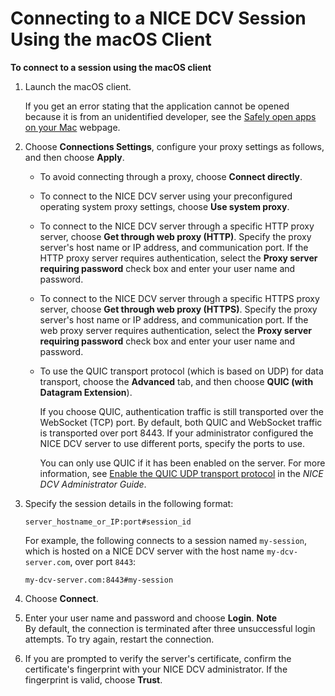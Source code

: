 # Connecting to a NICE DCV Session Using the macOS Client<a name="using-connecting-mac"></a>

**To connect to a session using the macOS client**

1. Launch the macOS client\.

   If you get an error stating that the application cannot be opened because it is from an unidentified developer, see the [Safely open apps on your Mac](https://support.apple.com/en-ie/HT202491) webpage\.

1. Choose **Connections Settings**, configure your proxy settings as follows, and then choose **Apply**\.
   + To avoid connecting through a proxy, choose **Connect directly**\.
   + To connect to the NICE DCV server using your preconfigured operating system proxy settings, choose **Use system proxy**\.
   + To connect to the NICE DCV server through a specific HTTP proxy server, choose **Get through web proxy \(HTTP\)**\. Specify the proxy server's host name or IP address, and communication port\. If the HTTP proxy server requires authentication, select the **Proxy server requiring password** check box and enter your user name and password\.
   + To connect to the NICE DCV server through a specific HTTPS proxy server, choose **Get through web proxy \(HTTPS\)**\. Specify the proxy server's host name or IP address, and communication port\. If the web proxy server requires authentication, select the **Proxy server requiring password** check box and enter your user name and password\.
   + To use the QUIC transport protocol \(which is based on UDP\) for data transport, choose the **Advanced** tab, and then choose **QUIC \(with Datagram Extension**\)\.

     If you choose QUIC, authentication traffic is still transported over the WebSocket \(TCP\) port\. By default, both QUIC and WebSocket traffic is transported over port 8443\. If your administrator configured the NICE DCV server to use different ports, specify the ports to use\.

     You can only use QUIC if it has been enabled on the server\. For more information, see [ Enable the QUIC UDP transport protocol](https://docs.aws.amazon.com/dcv/latest/adminguide/enable-quic.html) in the *NICE DCV Administrator Guide*\.

1. Specify the session details in the following format:

   ```
   server_hostname_or_IP:port#session_id
   ```

   For example, the following connects to a session named `my-session`, which is hosted on a NICE DCV server with the host name `my-dcv-server.com`, over port `8443`:

   ```
   my-dcv-server.com:8443#my-session
   ```

1. Choose **Connect**\.

1. Enter your user name and password and choose **Login**\.
**Note**  
By default, the connection is terminated after three unsuccessful login attempts\. To try again, restart the connection\.

1. If you are prompted to verify the server's certificate, confirm the certificate's fingerprint with your NICE DCV administrator\. If the fingerprint is valid, choose **Trust**\.